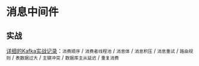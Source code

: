 # 消息中间件



## 实战



[详细的Kafka实战记录](https://mp.weixin.qq.com/s/Ok4M9p2hsLZGkMAd4y3BJg)：`消费顺序` / `消费者线程池` / `消息体` / `消息积压` / `消息重试` / `路由规则` / `表数据过大` / `主键冲突` / `数据库主从延迟` / `重复消费`